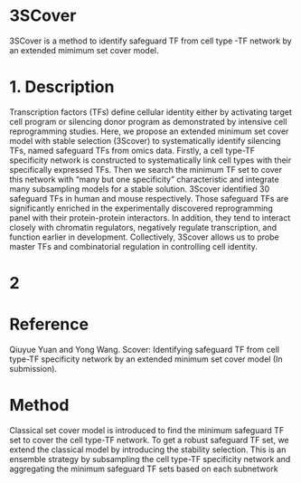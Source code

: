 # 3SCover
3SCover is a method to identify safeguard TF from cell type -TF network by an extended mimimum set cover model.
# 1. Description
Transcription factors (TFs) define cellular identity either by activating target cell program or silencing donor program as demonstrated by intensive cell reprogramming studies. Here, we propose an extended minimum set cover model with stable selection (3Scover) to systematically identify silencing TFs, named safeguard TFs from omics data. Firstly, a cell type-TF specificity network is constructed to systematically link cell types with their specifically expressed TFs. Then we search the minimum TF set to cover this network with “many but one specificity” characteristic and integrate many subsampling models for a stable solution. 3Scover identified 30 safeguard TFs in human and mouse respectively. Those safeguard TFs are significantly enriched in the experimentally discovered reprogramming panel with their protein-protein interactors. In addition, they tend to interact closely with chromatin regulators, negatively regulate transcription, and function earlier in development. Collectively, 3Scover allows us to probe master TFs and combinatorial regulation in controlling cell identity.
# 2

# Reference
Qiuyue Yuan and Yong Wang. Scover: Identifying safeguard TF from cell type-TF specificity network by an extended minimum set cover model (In submission).

# Method
Classical set cover model is introduced to find the minimum safeguard TF set to cover the cell type-TF network. To get a robust safeguard TF set, we extend the classical model by introducing the stability selection. This is an ensemble strategy by subsampling the cell type-TF specificity network and aggregating the minimum safeguard TF sets based on each subnetwork 

